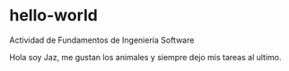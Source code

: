 # hello-world
Actividad de Fundamentos de Ingeniería Software

Hola soy Jaz, me gustan los animales y siempre dejo mis tareas al ultimo.
